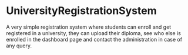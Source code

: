 # UniversityRegistrationSystem
A very simple registration system where students can enroll and get registered in a university, they can upload their diploma, see who else is enrolled in the dashboard page and contact the administration in case of any query.  
